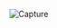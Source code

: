 ![Capture](https://user-images.githubusercontent.com/35657846/173417384-7c9efd78-ae5b-4519-ab5b-c525dc116fed.PNG)

